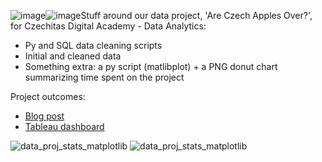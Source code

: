 ![image](https://github.com/lennchi/apple_project/assets/120723526/7c8f7c98-9d2b-4490-b3d3-8c3de472c576)![image](https://github.com/lennchi/apple_project/assets/120723526/7c8f7c98-9d2b-4490-b3d3-8c3de472c576)Stuff around our data project, 'Are Czech Apples Over?', for Czechitas Digital Academy - Data Analytics:
- Py and SQL data cleaning scripts
- Initial and cleaned data
- Something extra: a py script (matlibplot) + a PNG donut chart summarizing time spent on the project

Project outcomes:
- [Blog post](https://randomstringofcharacters.medium.com/konec-jablek-v-%C4%8Dech%C3%A1ch-29c1b2838617)
- [Tableau dashboard](https://public.tableau.com/app/profile/e.h1716/viz/Konecjablekvechch/Konecjablekvechch)

![data_proj_stats_matplotlib](https://github.com/lennchi/apple_project/assets/120723526/225a3935-84e0-4547-9f39-7d1f3c956867)
![data_proj_stats_matplotlib](https://github.com/lennchi/apple_project/assets/120723526/225a3935-84e0-4547-9f39-7d1f3c956867)

